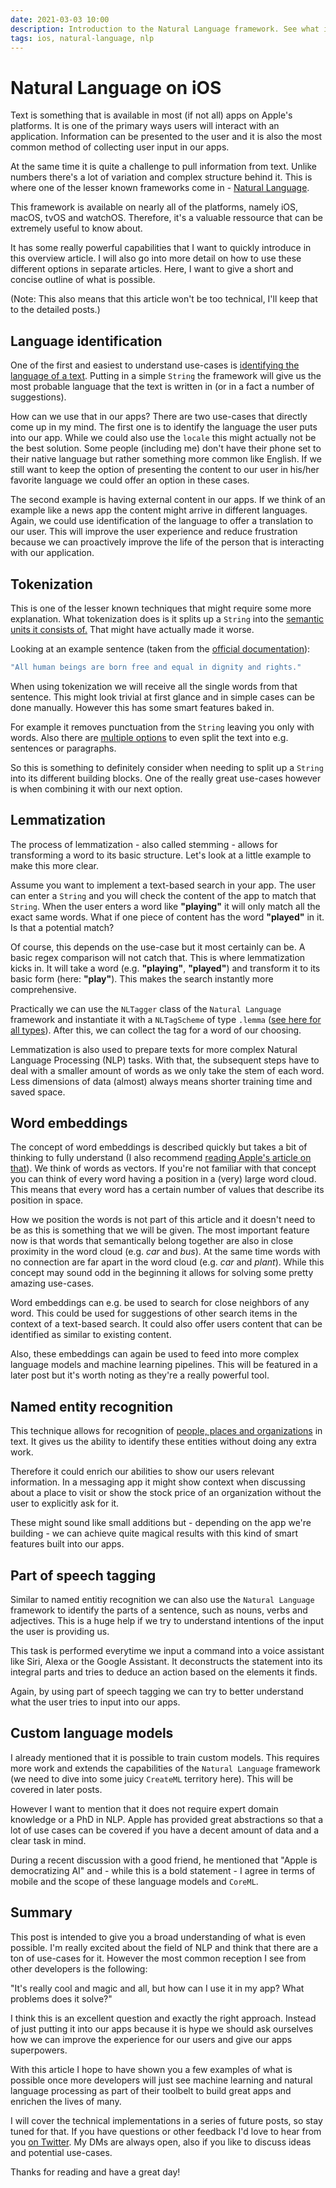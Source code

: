 ```yaml
---
date: 2021-03-03 10:00
description: Introduction to the Natural Language framework. See what is possible to do and learn about possible use-cases.
tags: ios, natural-language, nlp
---
```


# Natural Language on iOS

Text is something that is available in most (if not all) apps on Apple's platforms. It is one of the primary ways users will interact with an application. Information can be presented to the user and it is also the most common method of collecting user input in our apps.

At the same time it is quite a challenge to pull information from text. Unlike numbers there's a lot of variation and complex structure behind it. This is where one of the lesser known frameworks come in - [Natural Language](https://developer.apple.com/documentation/naturallanguage). 

This framework is available on nearly all of the platforms, namely iOS, macOS, tvOS and watchOS. Therefore, it's a valuable ressource that can be extremely useful to know about.

It has some really powerful capabilities that I want to quickly introduce in this overview article. I will also go into more detail on how to use these different options in separate articles. Here, I want to give a short and concise outline of what is possible.

(Note: This also means that this article won't be too technical, I'll keep that to the detailed posts.)

## Language identification

One of the first and easiest to understand use-cases is [identifying the language of a text](https://developer.apple.com/documentation/naturallanguage/identifying_the_language_in_text). Putting in a simple `String` the framework will give us the most probable language that the text is written in (or in a fact a number of suggestions).

How can we use that in our apps? There are two use-cases that directly come up in my mind. The first one is to identify the language the user puts into our app. While we could also use the `locale` this might actually not be the best solution. Some people (including me) don't have their phone set to their native language but rather something more common like English. If we still want to keep the option of presenting the content to our user in his/her favorite language we could offer an option in these cases.

The second example is having external content in our apps. If we think of an example like a news app the content might arrive in different languages. Again, we could use identification of the language to offer a translation to our user. This will improve the user experience and reduce frustration because we can proactively improve the life of the person that is interacting with our application.

## Tokenization

This is one of the lesser known techniques that might require some more explanation. What tokenization does is it splits up a `String` into the [semantic units it consists of.](https://developer.apple.com/documentation/naturallanguage/tokenizing_natural_language_text) That might have actually made it worse. 

Looking at an example sentence (taken from the [official documentation](https://developer.apple.com/documentation/naturallanguage/tokenizing_natural_language_text)):

```swift
"All human beings are born free and equal in dignity and rights."
```

When using tokenization we will receive all the single words from that sentence. This might look trivial at first glance and in simple cases can be done manually. However this has some smart features baked in. 

For example it removes punctuation from the `String` leaving you only with words. Also there are [multiple options](https://developer.apple.com/documentation/naturallanguage/nltokenunit) to even split the text into e.g. sentences or paragraphs.

So this is something to definitely consider when needing to split up a `String` into its different building blocks. One of the really great use-cases however is when combining it with our next option.

## Lemmatization

The process of lemmatization - also called stemming - allows for transforming a word to its basic structure. Let's look at a little example to make this more clear.

Assume you want to implement a text-based search in your app. The user can enter a `String` and you will check the content of the app to match that `String`. When the user enters a word like **"playing"** it will only match all the exact same words. What if one piece of content has the word **"played"** in it. Is that a potential match?

Of course, this depends on the use-case but it most certainly can be. A basic regex comparison will not catch that. This is where lemmatization kicks in. It will take a word (e.g. **"playing"**, **"played"**) and transform it to its basic form (here: **"play"**). This makes the search instantly more comprehensive. 

Practically we can use the `NLTagger` class of the `Natural Language` framework and instantiate it with a `NLTagScheme` of type `.lemma` ([see here for all types](https://developer.apple.com/documentation/naturallanguage/nltagscheme)). After this, we can collect the tag for a word of our choosing.

Lemmatization is also used to prepare texts for more complex Natural Language Processing (NLP) tasks. With that, the subsequent steps have to deal with a smaller amount of words as we only take the stem of each word. Less dimensions of data (almost) always means shorter training time and saved space.

## Word embeddings

The concept of word embeddings is described quickly but takes a bit of thinking to fully understand (I also recommend [reading Apple's article on that](https://developer.apple.com/documentation/naturallanguage/finding_similarities_between_pieces_of_text)). We think of words as vectors. If you're not familiar with that concept you can think of every word having a position in a (very) large word cloud. This means that every word has a certain number of values that describe its position in space.

How we position the words is not part of this article and it doesn't need to be as this is something that we will be given. The most important feature now is that words that semantically belong together are also in close proximity in the word cloud (e.g. *car* and *bus*). At the same time words with no connection are far apart in the word cloud (e.g. *car* and *plant*). While this concept may sound odd in the beginning it allows for solving some pretty amazing use-cases.

Word embeddings can e.g. be used to search for close neighbors of any word. This could be used for suggestions of other search items in the context of a text-based search. It could also offer users content that can be identified as similar to existing content. 

Also, these embeddings can again be used to feed into more complex language models and machine learning pipelines. This will be featured in a later post but it's worth noting as they're a really powerful tool.

## Named entity recognition

This technique allows for recognition of [people, places and organizations](https://developer.apple.com/documentation/naturallanguage/identifying_people_places_and_organizations) in text. It gives us the ability to identify these entities without doing any extra work. 

Therefore it could enrich our abilities to show our users relevant information. In a messaging app it might show context when discussing about a place to visit or show the stock price of an organization without the user to explicitly ask for it. 

These might sound like small additions but - depending on the app we're building - we can achieve quite magical results with this kind of smart features built into our apps.

## Part of speech tagging

Similar to named entitiy recognition we can also use the `Natural Language` framework to identify the parts of a sentence, such as nouns, verbs and adjectives. This is a huge help if we try to understand intentions of the input the user is providing us.

This task is performed everytime we input a command into a voice assistant like Siri, Alexa or the Google Assistant. It deconstructs the statement into its integral parts and tries to deduce an action based on the elements it finds.

Again, by using part of speech tagging we can try to better understand what the user tries to input into our apps. 

## Custom language models

I already mentioned that it is possible to train custom models. This requires more work and extends the capabilities of the `Natural Language` framework (we need to dive into some juicy `CreateML` territory here). This will be covered in later posts.

However I want to mention that it does not require expert domain knowledge or a PhD in NLP. Apple has provided great abstractions so that a lot of use cases can be covered if you have a decent amount of data and a clear task in mind.

During a recent discussion with a good friend, he mentioned that "Apple is democratizing AI" and - while this is a bold statement - I agree in terms of mobile and the scope of these language models and `CoreML`.

## Summary

This post is intended to give you a broad understanding of what is even possible. I'm really excited about the field of NLP and think that there are a ton of use-cases for it. However the most common reception I see from other developers is the following:

"It's really cool and magic and all, but how can I use it in my app? What problems does it solve?"

I think this is an excellent question and exactly the right approach. Instead of just putting it into our apps because it is hype we should ask ourselves how we can improve the experience for our users and give our apps superpowers.

With this article I hope to have shown you a few examples of what is possible once more developers will just see machine learning and natural language processing as part of their toolbelt to build great apps and enrichen the lives of many. 

I will cover the technical implementations in a series of future posts, so stay tuned for that. If you have questions or other feedback I'd love to hear from you [on Twitter](https://twitter.com/stefanjblos). My DMs are always open, also if you like to discuss ideas and potential use-cases.

Thanks for reading and have a great day!
